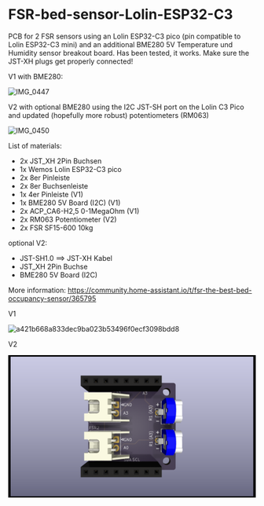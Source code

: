# FSR-bed-sensor-Lolin-ESP32-C3
PCB for 2 FSR sensors using an Lolin ESP32-C3 pico (pin compatible to Lolin ESP32-C3 mini) and an additional BME280 5V Temperature und Humidity sensor breakout board. Has been tested, it works. Make sure the JST-XH plugs get properly connected!

V1 with BME280:

![IMG_0447](https://user-images.githubusercontent.com/680408/221107106-00144642-14b8-48eb-9cb0-6d315c67ed4f.PNG)

V2 with optional BME280 using the I2C JST-SH port on the Lolin C3 Pico and updated (hopefully more robust) potentiometers (RM063)

![IMG_0450](https://user-images.githubusercontent.com/680408/221266709-a9bba09b-9563-4c42-af82-83bf907763ad.PNG)


List of materials:

* 2x JST_XH 2Pin Buchsen
* 1x Wemos Lolin ESP32-C3 pico
* 2x 8er Pinleiste
* 2x 8er Buchsenleiste
* 1x 4er Pinleiste (V1)
* 1x BME280 5V Board (I2C) (V1)
* 2x ACP_CA6-H2,5 0-1MegaOhm (V1)
* 2x RM063 Potentiometer (V2)
* 2x FSR SF15-600 10kg

optional V2: 
* JST-SH1.0 ==> JST-XH Kabel
* JST_XH 2Pin Buchse
* BME280 5V Board (I2C)

More information:
https://community.home-assistant.io/t/fsr-the-best-bed-occupancy-sensor/365795

V1

![a421b668a833dec9ba023b53496f0ecf3098bdd8](https://user-images.githubusercontent.com/680408/221107430-2546456b-8db6-4fad-9abd-55f161b516e7.jpeg)

V2

![image](https://github.com/fhb/FSR-bed-sensor-Lolin-ESP32-C3/blob/main/PCB/V2/FSR%20Bed%20Sensor%20V2.png)
